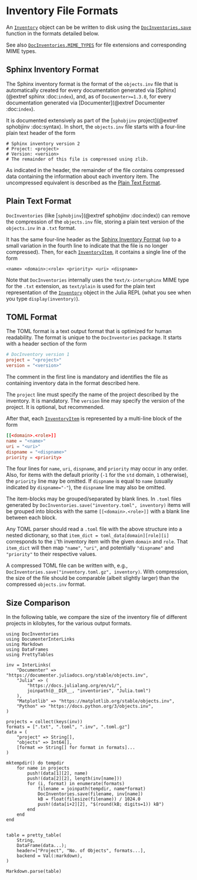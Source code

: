 # Inventory File Formats

An [`Inventory`](@ref) object can be be written to disk using the [`DocInventories.save`](@ref) function in the formats detailed below.

See also [`DocInventories.MIME_TYPES`](@ref) for file extensions and corresponding MIME types.


## Sphinx Inventory Format

The Sphinx inventory format is the format of the `objects.inv` file that is automatically created for every documentation generated via [Sphinx](@extref sphinx :doc:`index`), and, as of `Documenter>=1.3.0`, for every documentation generated via [Documenter](@extref Documenter :doc:`index`).

It is documented extensively as part of the [`sphobjinv` project](@extref sphobjinv :doc:syntax). In short, the `objects.inv` file starts with a four-line plain text header of the form

```
# Sphinx inventory version 2
# Project: <project>
# Version: <version>
# The remainder of this file is compressed using zlib.
```

As indicated in the header, the remainder of the file contains compressed data containing the information about each inventory item. The uncompressed equivalent is described as the [Plain Text Format](@ref).

## Plain Text Format

`DocInventories` (like [`sphobjinv`](@extref sphobjinv :doc:index)) can remove the compression of the `objects.inv` file, storing a plain text version of the `objects.inv` in a `.txt` format.

It has the same four-line header as the [Sphinx Inventory Format](@ref) (up to a small variation in the fourth line to indicate that the file is no longer compressed). Then, for each [`InventoryItem`](@ref), it contains a single line of the form

```
<name> <domain>:<role> <priority> <uri> <dispname>
```

Note that `DocInventories` internally uses the `text/x-intersphinx` MIME type for the `.txt` extension, as `text/plain` is used for the plain text representation of the [`Inventory`](@ref) object in the Julia REPL (what you see when you type `display(inventory)`).


## TOML Format

The TOML format is a text output format that is optimized for human readability. The format is unique to the `DocInventories` package. It starts with a header section of the form

```toml
# DocInventory version 1
project = "<project>"
version = "<version>"
```

The comment in the first line is mandatory and identifies the file as containing inventory data in the format described here.

The `project` line must specify the name of the project described by the inventory. It is mandatory. The `version` line may specify the version of the project. It is optional, but recommended.

After that, each [`InventoryItem`](@ref) is represented by a multi-line block of the form

```toml
[[<domain>.<role>]]
name = "<name>"
uri = "<uri>"
dispname = "<dispname>"
priority = <priority>
```

The four lines for `name`, `uri`, `dispname`, and `priority` may occur in any order. Also, for items with the default priority (`-1` for the `std` domain, `1` otherwise), the `priority` line may be omitted. If `dispname` is equal to `name` (usually indicated by `dispname="-"`), the `dispname` line may also be omitted.

The item-blocks may be grouped/separated by blank lines. In `.toml` files generated by `DocInventories.save("inventory.toml", inventory)` items will be grouped into blocks with the same `[[<domain>.<role>]]` with a blank line between each block.

Any TOML parser should read a `.toml` file with the above structure into a nested dictionary, so that `item_dict = toml_data[domain][role][i]` corresponds to the `i`'th inventory item with the given `domain` and `role`. That `item_dict` will then map `"name"`, `"uri"`, and potentially `"dispname"` and `"priority"` to their respective values.

A compressed TOML file can be written with, e.g., `DocInventories.save("inventory.toml.gz", inventory)`. With compression, the size of the file should be comparable (albeit slightly larger) than the compressed `objects.inv` format.


## Size Comparison

In the following table, we compare the size of the inventory file of different projects in kilobytes, for the various output formats.

```@eval
using DocInventories
using DocumenterInterLinks
using Markdown
using DataFrames
using PrettyTables

inv = InterLinks(
    "Documenter" => "https://documenter.juliadocs.org/stable/objects.inv",
    "Julia" => (
        "https://docs.julialang.org/en/v1/",
        joinpath(@__DIR__, "inventories", "Julia.toml")
    ),
    "Matplotlib" => "https://matplotlib.org/stable/objects.inv",
    "Python" => "https://docs.python.org/3/objects.inv",
)

projects = collect(keys(inv))
formats = [".txt", ".toml", ".inv", ".toml.gz"]
data = (
    "project" => String[],
    "objects" => Int64[],
    [format => String[] for format in formats]...
)

mktempdir() do tempdir
    for name in projects
        push!(data[1][2], name)
        push!(data[2][2], length(inv[name]))
        for (i, format) in enumerate(formats)
            filename = joinpath(tempdir, name*format)
            DocInventories.save(filename, inv[name])
            kB = float(filesize(filename)) / 1024.0
            push!(data[i+2][2], "$(round(kB; digits=1)) kB")
        end
    end
end


table = pretty_table(
    String,
    DataFrame(data...);
    header=["Project", "No. of Objects", formats...],
    backend = Val(:markdown),
)

Markdown.parse(table)
```
